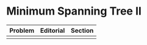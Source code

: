 # Minimum Spanning Tree II

| Problem | Editorial | Section | 
| ------- | --------- | ------- |
|  |  |  |